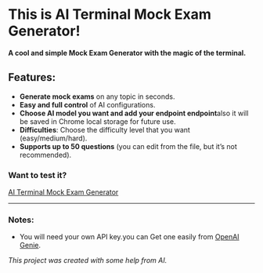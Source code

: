 

# This is AI Terminal Mock Exam Generator!  
**A cool and simple Mock Exam Generator with the magic of the terminal.**  

## Features:  
- **Generate mock exams** on any topic in seconds.  
- **Easy and full control** of AI configurations.  
- **Choose AI model you want and add your endpoint endpoint**also it will be saved in Chrome local storage for future use.  
- **Difficulties**: Choose the difficulty level that you want (easy/medium/hard).  
- **Supports up to 50 questions** (you can edit from the file, but it’s not recommended).  

### Want to test it?  
[AI Terminal Mock Exam Generator](https://kokojkj.github.io/Terminal-Exam-Generator/)  

---

### Notes:  
- You will need your own API key.you can Get one easily from [OpenAI Genie](https://app.slack.com/client/T0266FRGM/D0807G0NEEQ).  

*This project was created with some help from AI.*  
